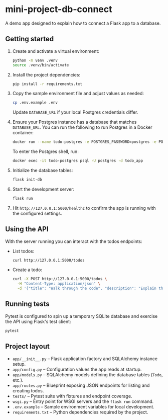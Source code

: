 # mini-project-db-connect

A demo app designed to explain how to connect a Flask app to a database.

## Getting started

1. Create and activate a virtual environment:

   ```bash
   python -m venv .venv
   source .venv/bin/activate
   ```

2. Install the project dependencies:

   ```bash
   pip install -r requirements.txt
   ```

3. Copy the sample environment file and adjust values as needed:

   ```bash
   cp .env.example .env
   ```

   Update `DATABASE_URL` if your local Postgres credentials differ.
4. Ensure your Postgres instance has a database that matches `DATABASE_URL`.
   You can run the following to run Postgres in a Docker container:

   ```bash
   docker run --name todo-postgres -e POSTGRES_PASSWORD=postgres -e POSTGRES_DB=todo_app -p 5432:5432 -d postgres:16
   ```

   To enter the Postgres shell, run:

   ```bash
   docker exec -it todo-postgres psql -U postgres -d todo_app
   ```

5. Initialize the database tables:

   ```bash
   flask init-db
   ```

6. Start the development server:

   ```bash
   flask run
   ```

7. Hit `http://127.0.0.1:5000/healthz` to confirm the app is running with the configured settings.

## Using the API

With the server running you can interact with the todos endpoints:

- List todos:

  ```bash
  curl http://127.0.0.1:5000/todos
  ```

- Create a todo:

  ```bash
  curl -X POST http://127.0.0.1:5000/todos \
    -H "Content-Type: application/json" \
    -d '{"title": "Walk through the code", "description": "Explain the Flask and SQLAlchemy flow"}'
  ```

## Running tests

Pytest is configured to spin up a temporary SQLite database and exercise the API using Flask's test client:

```bash
pytest
```

## Project layout

- `app/__init__.py` – Flask application factory and SQLAlchemy instance setup.
- `app/config.py` – Configuration values the app reads at startup.
- `app/models.py` – SQLAlchemy models defining the database tables (`Todo`, etc.).
- `app/routes.py` – Blueprint exposing JSON endpoints for listing and creating todos.
- `tests/` – Pytest suite with fixtures and endpoint coverage.
- `wsgi.py` – Entry point for WSGI servers and the `flask run` command.
- `.env.example` – Sample environment variables for local development.
- `requirements.txt` – Python dependencies required by the project.
